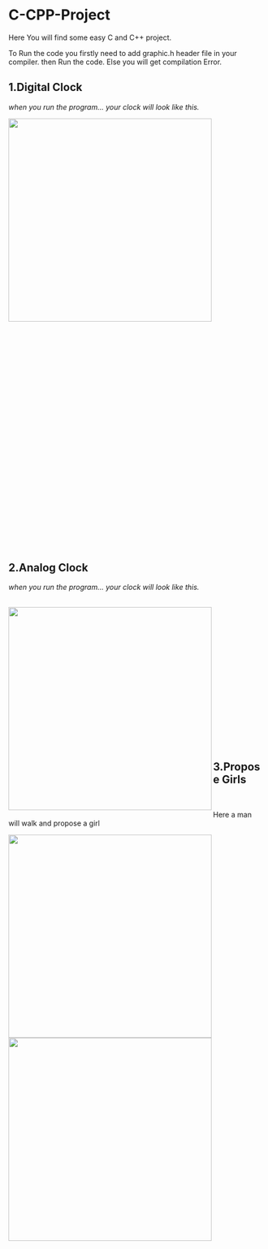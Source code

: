 # C-CPP-Project
Here You will find some easy C and C++ project.

To Run the code you firstly need to add graphic.h header file in your compiler.
then Run the code. Else you will get compilation Error.

<h2> 1.Digital Clock </h2>
<p><i> when you run the program... your clock will look like this.</i> </p>
  <img src="Picture/Digital Clock.PNG" align="Left" height="400px"> 
  <br><br><br><br><br><br><br><br>  <br><br><br><br><br><br><br><br>
  <h2 style="margin-top:600px" align="left"> 2.Analog Clock </h2>
  <p><i> when you run the program... your clock will look like this.</i> </p>
  
  <br>
  <img src="Picture/analog_clock.png" align="Left" height="400px">
    <br><br><br><br><br><br><br><br>  <br><br><br><br><br><br><br><br>
    <h2> 3.Propose Girls </h2>
    <br>
    <p> Here a man will walk and propose a girl </p>
  <img src="Picture/propose-1.png" align="Left" height="400px">
    <br><br><br><br><br><br><br><br>  <br><br><br><br><br><br><br><br>
  <img src="Picture/propose-2.png" align="Left" height="400px">
    
